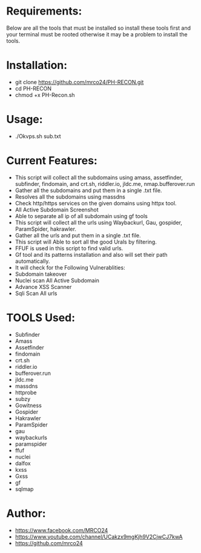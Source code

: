 # Requirements:
Below are all the tools that must be installed so install these tools first and your terminal must be rooted otherwise it may be a problem to install the tools.

# Installation:
- git clone https://github.com/mrco24/PH-RECON.git 
- cd PH-RECON                                                                                                                   
- chmod +x PH-Recon.sh
# Usage:
- ./Okvps.sh sub.txt

# Current Features:
- This script will collect all the subdomains using amass, assetfinder, subfinder, findomain, and crt.sh, riddler.io, jldc.me, nmap.bufferover.run
- Gather all the subdomains and put them in a single .txt file.
- Resolves all the subdomains using massdns
- Check http/https services on the given domains using httpx tool.
- All Active Subdomain Screenshot
- Able to separate all ip of all subdomain using gf tools
- This script will collect all the urls using Waybackurl, Gau, gospider, ParamSpider, hakrawler.
- Gather all the urls and put them in a single .txt file.
- This script will  Able to sort all the good Urals by filtering.
- FFUF is used in this script to find valid urls.
- Gf tool and its patterns installation and also will set their path automatically.
- It will check for the Following Vulnerablities:
- Subdomain takeover
- Nuclei scan All Active Subdomain
- Advance XSS Scanner
- Sqli Scan All urls 


# TOOLS Used:
- Subfinder
- Amass
- Assetfinder
- findomain
- crt.sh
- riddler.io
- bufferover.run
- jldc.me
- massdns
- httprobe
- subzy
- Gowitness
- Gospider
- Hakrawler
- ParamSpider
- gau
- waybackurls
- paramspider
- ffuf
- nuclei
- dalfox
- kxss
- Gxss
- gf
- sqlmap

# Author:
 - https://www.facebook.com/MRCO24
 - https://www.youtube.com/channel/UCakzx9mgKjh9V2CjwCJ7kwA
 - https://github.com/mrco24
